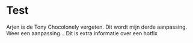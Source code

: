 
# Test
Arjen is de Tony Chocolonely vergeten.
Dit wordt mijn derde aanpassing.
Weer een aanpassing...
Dit is extra informatie over een hotfix